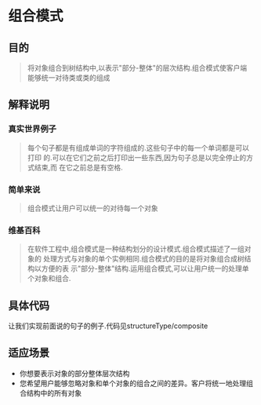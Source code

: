 # 组合模式

## 目的

> 将对象组合到树结构中,以表示"部分-整体"的层次结构.组合模式使客户端
能够统一对待类或类的组成

## 解释说明

### 真实世界例子

> 每个句子都是有组成单词的字符组成的.这些句子中的每一个单词都是可以打印
的.可以在它们之前之后打印出一些东西,因为句子总是以完全停止的方式结束,而
在它之前总是有空格.

### 简单来说
> 组合模式让用户可以统一的对待每一个对象

### 维基百科

> 在软件工程中,组合模式是一种结构划分的设计模式.组合模式描述了一组对象的
处理方式与对象的单个实例相同.组合模式的目的是将对象组合成树结构以方便的表
示"部分-整体"结构.运用组合模式,可以让用户统一的处理单个对象和组合.


## 具体代码

让我们实现前面说的句子的例子.代码见structureType/composite

## 适应场景

* 你想要表示对象的部分整体层次结构
* 您希望用户能够忽略对象和单个对象的组合之间的差异。客户将统一地处理组合结构中的所有对象